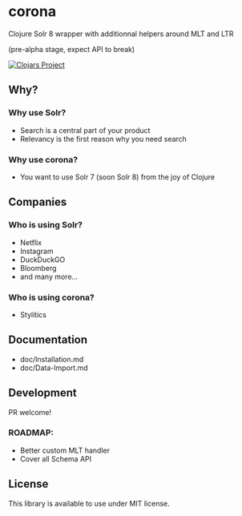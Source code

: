 # corona
Clojure Solr 8 wrapper with additionnal helpers around MLT and LTR

(pre-alpha stage, expect API to break)

[![Clojars Project](https://img.shields.io/clojars/v/corona.svg)](https://clojars.org/corona)

## Why?

### Why use Solr?

* Search is a central part of your product 
* Relevancy is the first reason why you need search

### Why use corona?

* You want to use Solr 7 (soon Solr 8) from the joy of Clojure

## Companies

### Who is using Solr?

* Netflix
* Instagram 
* DuckDuckGO 
* Bloomberg
* and many more...

### Who is using corona?

* Stylitics


## Documentation

* doc/Installation.md
* doc/Data-Import.md

## Development 

PR welcome!

### ROADMAP:

- Better custom MLT handler
- Cover all Schema API 


## License

This library is available to use under MIT license.
